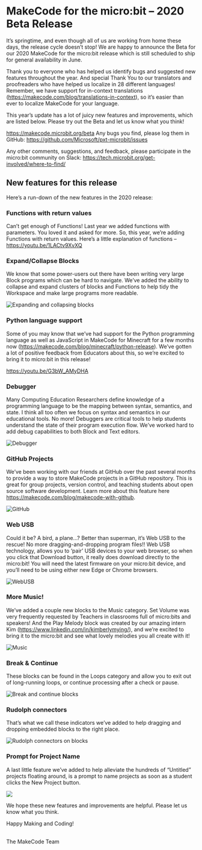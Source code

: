 # MakeCode for the micro:bit – 2020 Beta Release 

It’s springtime, and even though all of us are working from home these days, the release cycle doesn’t stop! We are happy to announce the Beta for our 2020 MakeCode for the micro:bit release which is still scheduled to ship for general availability in June.

Thank you to everyone who has helped us identify bugs and suggested new features throughout the year. And special Thank You to our translators and proofreaders who have helped us localize in 28 different languages! Remember, we have support for in-context translations (https://makecode.com/blog/translations-in-context), so it’s easier than ever to localize MakeCode for your language.

This year’s update has a lot of juicy new features and improvements, which are listed below. Please try out the Beta and let us know what you think!

https://makecode.microbit.org/beta Any bugs you find, please log them in GitHub: https://github.com/Microsoft/pxt-microbit/issues

Any other comments, suggestions, and feedback, please participate in the micro:bit community on Slack: https://tech.microbit.org/get-involved/where-to-find/

## New features for this release

Here’s a run-down of the new features in the 2020 release:

### Functions with return values

Can’t get enough of Functions! Last year we added functions with parameters. You loved it and asked for more. So, this year, we’re adding Functions with return values. Here’s a little explanation of functions – 
https://youtu.be/1LACtv9XvXQ

### Expand/Collapse Blocks

We know that some power-users out there have been writing very large Block programs which can be hard to navigate. We’ve added the ability to collapse and expand clusters of blocks and Functions to help tidy the Workspace and make large programs more readable. 

![Expanding and collapsing blocks](/static/blog/microbit/2020-release/expand-collapse.gif)

### Python language support

Some of you may know that we’ve had support for the Python programming language as well as JavaScript in MakeCode for Minecraft for a few months now (https://makecode.com/blog/minecraft/python-release). We’ve gotten a lot of positive feedback from Educators about this, so we’re excited to bring it to micro:bit in this release!

https://youtu.be/G3bW_AMyDHA

### Debugger

Many Computing Education Researchers define knowledge of a programming language to be the mapping between syntax, semantics, and state. I think all too often we focus on syntax and semantics in our educational tools. No more! Debuggers are critical tools to help students understand the state of their program execution flow. We’ve worked hard to add debug capabilities to both Block and Text editors. 

![Debugger](/static/blog/microbit/2020-release/debugger.gif)

### GitHub Projects

We’ve been working with our friends at GitHub over the past several months to provide a way to store MakeCode projects in a GitHub repository. This is great for group projects, version control, and teaching students about open source software development. Learn more about this feature here https://makecode.com/blog/makecode-with-github. 

![GitHub](/static/blog/microbit/2020-release/github.jpg)

### Web USB

Could it be? A bird, a plane…? Better than superman, it’s Web USB to the rescue! No more dragging-and-dropping program files!! Web USB technology, allows you to ‘pair’ USB devices to your web browser, so when you click that Download button, it really does download directly to the micro:bit! You will need the latest firmware on your micro:bit device, and you’ll need to be using either new Edge or Chrome browsers. 

![WebUSB](/static/blog/microbit/2020-release/webusb.gif)

### More Music!

We’ve added a couple new blocks to the Music category. Set Volume was very frequently requested by Teachers in classrooms full of micro:bits and speakers! And the Play Melody block was created by our amazing intern Kim (https://www.linkedin.com/in/kimberlymying/), and we’re excited to bring it to the micro:bit and see what lovely melodies you all create with it! 

![Music](/static/blog/microbit/2020-release/music.gif)

### Break & Continue

These blocks can be found in the Loops category and allow you to exit out of long-running loops, or continue processing after a check or pause. 

![Break and continue blocks](/static/blog/microbit/2020-release/break-continue.jpg)

### Rudolph connectors

That’s what we call these indicators we’ve added to help dragging and dropping embedded blocks to the right place. 

![Rudolph connectors on blocks](/static/blog/microbit/2020-release/rudolph.gif)

### Prompt for Project Name

A last little feature we’ve added to help alleviate the hundreds of “Untitled” projects floating around, is a prompt to name projects as soon as a student clicks the New Project button. 

![](/static/blog/microbit/2020-release/create-project.jpg)

We hope these new features and improvements are helpful. Please let us know what you think. 

Happy Making and Coding!

<br/>
The MakeCode Team